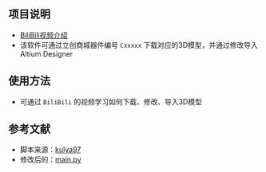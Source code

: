 ## 项目说明
- [BiliBili视频介绍](https://www.bilibili.com/video/BV1dw4m1Y71T/?share_source=copy_web&vd_source=a87486ca7ecd0a754606aaf5b7b2b5ff)
- 该软件可通过立创商城器件编号 `Cxxxxx` 下载对应的3D模型，并通过修改导入Altium Designer

## 使用方法
- 可通过 `BiliBili` 的视频学习如何下载、修改、导入3D模型

## 参考文献
- 脚本来源：[kulya97](https://github.com/kulya97/warm_3dmodule.git)
- 修改后的：[main.py](https://github.com/l0086020/LC_3D_Module_Download/blob/master/main.py)
